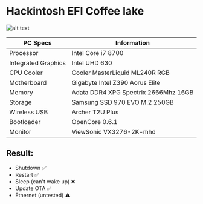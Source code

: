 # Hackintosh EFI Coffee lake

![alt text](https://github.com/renopp/hackintosh-efi/blob/main/thumbnail.png)

PC Specs | Information
----------- | -----------
Processor | Intel Core i7 8700
Integrated Graphics | Intel UHD 630
CPU Cooler | Cooler MasterLiquid ML240R RGB
Motherboard | Gigabyte Intel Z390 Aorus Elite
Memory | Adata DDR4 XPG Spectrix 2666Mhz 16GB
Storage | Samsung SSD 970 EVO M.2 250GB
Wireless USB | Archer T2U Plus
Bootloader | OpenCore 0.6.1
Monitor | ViewSonic VX3276-2K-mhd

## Result:
- Shutdown ✅
- Restart ✅
- Sleep (can't wake up) ❌ 
- Update OTA ✅
- Ethernet (untested) ⚠️ 
